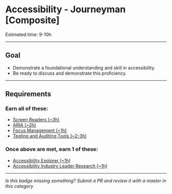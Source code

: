# Accessibility - Journeyman [Composite]

<!-- {{ New badge image goes here }} -->
<!-- TODO: design new V2 Accessibility badge before this releases -->

Estimated time: 9-10h

-----


## Goal
- Demonstrate a foundational understanding and skill in accessibility.
- Be ready to discuss and demonstrate this proficiency.


-----


## Requirements

### Earn all of these:

- [Screen Readers (~3h)](_micro_screen-readers.md)
- [ARIA (~2h)](_micro_aria.md)
- [Focus Management (~1h)](_micro_focus-management.md)
- [Testing and Auditing Tools (~2-3h)](_micro_testing-and-auditing-tools.md)

### Once above are met, earn 1 of these:

- [Accessibility Explorer (~1h)](_micro_EXPLORER.md)
- [Accessibility Industry Leader Research (~1h)](_micro_industry-leader-research.md)

-----

  *Is this badge missing something? Submit a PR and review it with a master in this category*

